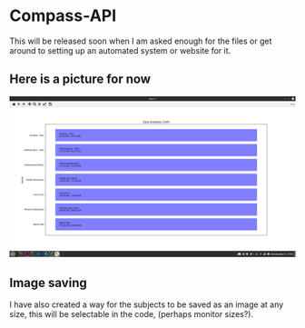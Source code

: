 # Compass-API
This will be released soon when I am asked enough for the files or get around to setting up an automated system or website for it.

## Here is a picture for now
![Proof](example.png)

## Image saving
I have also created a way for the subjects to be saved as an image at any size, this will be selectable in the code, (perhaps monitor sizes?).
